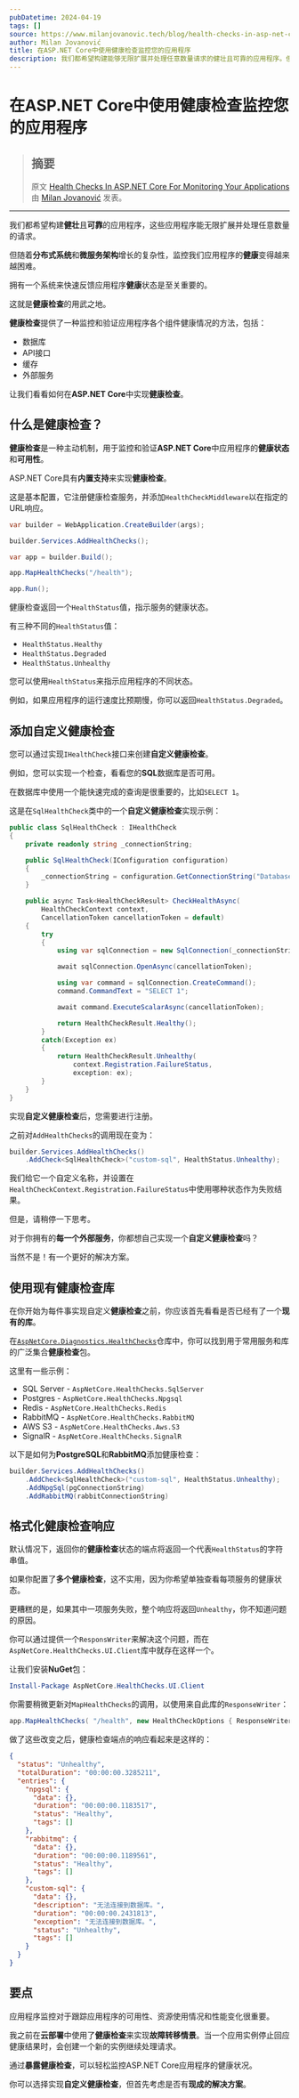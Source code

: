 ```yaml
---
pubDatetime: 2024-04-19
tags: []
source: https://www.milanjovanovic.tech/blog/health-checks-in-asp-net-core?utm_source=Twitter&utm_medium=social&utm_campaign=15.04.2024
author: Milan Jovanović
title: 在ASP.NET Core中使用健康检查监控您的应用程序
description: 我们都希望构建能够无限扩展并处理任意数量请求的健壮且可靠的应用程序。但随着分布式系统和微服务架构日益增长的复杂性，监控我们应用程序的健康变得越来越困难。
---
```


# 在ASP.NET Core中使用健康检查监控您的应用程序

> ## 摘要
>
> 原文 [Health Checks In ASP.NET Core For Monitoring Your Applications](https://www.milanjovanovic.tech/blog/health-checks-in-asp.net-core?utm_source=Twitter&utm_medium=social&utm_campaign=15.04.2024) 由 [Milan Jovanović](https://www.milanjovanovic.tech/) 发表。

---

我们都希望构建**健壮**且**可靠**的应用程序，这些应用程序能无限扩展并处理任意数量的请求。

但随着**分布式系统**和**微服务架构**增长的复杂性，监控我们应用程序的**健康**变得越来越困难。

拥有一个系统来快速反馈应用程序**健康**状态是至关重要的。

这就是**健康检查**的用武之地。

**健康检查**提供了一种监控和验证应用程序各个组件健康情况的方法，包括：

- 数据库
- API接口
- 缓存
- 外部服务

让我们看看如何在**ASP.NET Core**中实现**健康检查**。

## 什么是健康检查？

**健康检查**是一种主动机制，用于监控和验证**ASP.NET Core**中应用程序的**健康状态**和**可用性**。

ASP.NET Core具有**内置支持**来实现**健康检查**。

这是基本配置，它注册健康检查服务，并添加`HealthCheckMiddleware`以在指定的URL响应。

```csharp
var builder = WebApplication.CreateBuilder(args);

builder.Services.AddHealthChecks();

var app = builder.Build();

app.MapHealthChecks("/health");

app.Run();
```

健康检查返回一个`HealthStatus`值，指示服务的健康状态。

有三种不同的`HealthStatus`值：

- `HealthStatus.Healthy`
- `HealthStatus.Degraded`
- `HealthStatus.Unhealthy`

您可以使用`HealthStatus`来指示应用程序的不同状态。

例如，如果应用程序的运行速度比预期慢，你可以返回`HealthStatus.Degraded`。

## 添加自定义健康检查

您可以通过实现`IHealthCheck`接口来创建**自定义健康检查**。

例如，您可以实现一个检查，看看您的**SQL**数据库是否可用。

在数据库中使用一个能快速完成的查询是很重要的，比如`SELECT 1`。

这是在`SqlHealthCheck`类中的一个**自定义健康检查**实现示例：

```csharp
public class SqlHealthCheck : IHealthCheck
{
    private readonly string _connectionString;

    public SqlHealthCheck(IConfiguration configuration)
    {
        _connectionString = configuration.GetConnectionString("Database");
    }

    public async Task<HealthCheckResult> CheckHealthAsync(
        HealthCheckContext context,
        CancellationToken cancellationToken = default)
    {
        try
        {
            using var sqlConnection = new SqlConnection(_connectionString);

            await sqlConnection.OpenAsync(cancellationToken);

            using var command = sqlConnection.CreateCommand();
            command.CommandText = "SELECT 1";

            await command.ExecuteScalarAsync(cancellationToken);

            return HealthCheckResult.Healthy();
        }
        catch(Exception ex)
        {
            return HealthCheckResult.Unhealthy(
                context.Registration.FailureStatus,
                exception: ex);
        }
    }
}
```

实现**自定义健康检查**后，您需要进行注册。

之前对`AddHealthChecks`的调用现在变为：

```csharp
builder.Services.AddHealthChecks()
    .AddCheck<SqlHealthCheck>("custom-sql", HealthStatus.Unhealthy);
```

我们给它一个自定义名称，并设置在`HealthCheckContext.Registration.FailureStatus`中使用哪种状态作为失败结果。

但是，请稍停一下思考。

对于你拥有的**每一个外部服务**，你都想自己实现一个**自定义健康检查**吗？

当然不是！有一个更好的解决方案。

## 使用现有健康检查库

在你开始为每件事实现自定义**健康检查**之前，你应该首先看看是否已经有了一个**现有的库**。

在[`AspNetCore.Diagnostics.HealthChecks`](https://github.com/Xabaril/AspNetCore.Diagnostics.HealthChecks)仓库中，你可以找到用于常用服务和库的广泛集合**健康检查**包。

这里有一些示例：

- SQL Server - `AspNetCore.HealthChecks.SqlServer`
- Postgres - `AspNetCore.HealthChecks.Npgsql`
- Redis - `AspNetCore.HealthChecks.Redis`
- RabbitMQ - `AspNetCore.HealthChecks.RabbitMQ`
- AWS S3 - `AspNetCore.HealthChecks.Aws.S3`
- SignalR - `AspNetCore.HealthChecks.SignalR`

以下是如何为**PostgreSQL**和**RabbitMQ**添加健康检查：

```csharp
builder.Services.AddHealthChecks()
    .AddCheck<SqlHealthCheck>("custom-sql", HealthStatus.Unhealthy);
    .AddNpgSql(pgConnectionString)
    .AddRabbitMQ(rabbitConnectionString)
```

## 格式化健康检查响应

默认情况下，返回你的**健康检查**状态的端点将返回一个代表`HealthStatus`的字符串值。

如果你配置了**多个健康检查**，这不实用，因为你希望单独查看每项服务的健康状态。

更糟糕的是，如果其中一项服务失败，整个响应将返回`Unhealthy`，你不知道问题的原因。

你可以通过提供一个`ResponsWriter`来解决这个问题，而在`AspNetCore.HealthChecks.UI.Client`库中就存在这样一个。

让我们安装**NuGet**包：

```powershell
Install-Package AspNetCore.HealthChecks.UI.Client
```

你需要稍微更新对`MapHealthChecks`的调用，以使用来自此库的`ResponseWriter`：

```csharp
app.MapHealthChecks( "/health", new HealthCheckOptions { ResponseWriter = UIResponseWriter.WriteHealthCheckUIResponse });
```

做了这些改变之后，健康检查端点的响应看起来是这样的：

```json
{
  "status": "Unhealthy",
  "totalDuration": "00:00:00.3285211",
  "entries": {
    "npgsql": {
      "data": {},
      "duration": "00:00:00.1183517",
      "status": "Healthy",
      "tags": []
    },
    "rabbitmq": {
      "data": {},
      "duration": "00:00:00.1189561",
      "status": "Healthy",
      "tags": []
    },
    "custom-sql": {
      "data": {},
      "description": "无法连接到数据库。",
      "duration": "00:00:00.2431813",
      "exception": "无法连接到数据库。",
      "status": "Unhealthy",
      "tags": []
    }
  }
}
```

## 要点

应用程序监控对于跟踪应用程序的可用性、资源使用情况和性能变化很重要。

我之前在**云部署**中使用了**健康检查**来实现**故障转移情景**。当一个应用实例停止回应健康结果时，会创建一个新的实例继续处理请求。

通过**暴露健康检查**，可以轻松监控ASP.NET Core应用程序的健康状况。

你可以选择实现**自定义健康检查**，但首先考虑是否有**现成的解决方案**。

